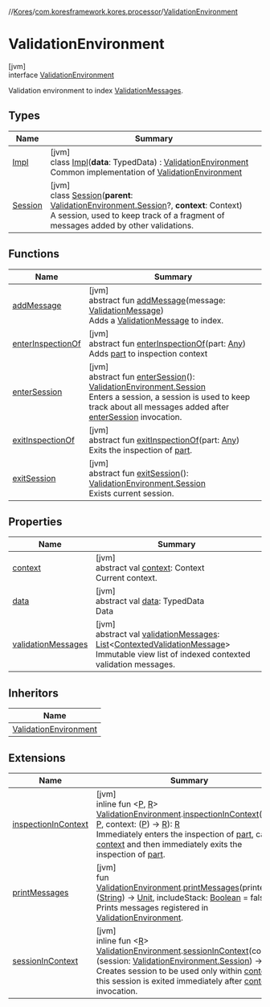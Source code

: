 //[Kores](../../../index.md)/[com.koresframework.kores.processor](../index.md)/[ValidationEnvironment](index.md)

# ValidationEnvironment

[jvm]\
interface [ValidationEnvironment](index.md)

Validation environment to index [ValidationMessages](../-validation-message/index.md).

## Types

| Name | Summary |
|---|---|
| [Impl](-impl/index.md) | [jvm]<br>class [Impl](-impl/index.md)(**data**: TypedData) : [ValidationEnvironment](index.md)<br>Common implementation of [ValidationEnvironment](index.md) |
| [Session](-session/index.md) | [jvm]<br>class [Session](-session/index.md)(**parent**: [ValidationEnvironment.Session](-session/index.md)?, **context**: Context)<br>A session, used to keep track of a fragment of messages added by other validations. |

## Functions

| Name | Summary |
|---|---|
| [addMessage](add-message.md) | [jvm]<br>abstract fun [addMessage](add-message.md)(message: [ValidationMessage](../-validation-message/index.md))<br>Adds a [ValidationMessage](../-validation-message/index.md) to index. |
| [enterInspectionOf](enter-inspection-of.md) | [jvm]<br>abstract fun [enterInspectionOf](enter-inspection-of.md)(part: [Any](https://kotlinlang.org/api/latest/jvm/stdlib/kotlin/-any/index.html))<br>Adds [part](enter-inspection-of.md) to inspection context |
| [enterSession](enter-session.md) | [jvm]<br>abstract fun [enterSession](enter-session.md)(): [ValidationEnvironment.Session](-session/index.md)<br>Enters a session, a session is used to keep track about all messages added after [enterSession](enter-session.md) invocation. |
| [exitInspectionOf](exit-inspection-of.md) | [jvm]<br>abstract fun [exitInspectionOf](exit-inspection-of.md)(part: [Any](https://kotlinlang.org/api/latest/jvm/stdlib/kotlin/-any/index.html))<br>Exits the inspection of [part](exit-inspection-of.md). |
| [exitSession](exit-session.md) | [jvm]<br>abstract fun [exitSession](exit-session.md)(): [ValidationEnvironment.Session](-session/index.md)<br>Exists current session. |

## Properties

| Name | Summary |
|---|---|
| [context](context.md) | [jvm]<br>abstract val [context](context.md): Context<br>Current context. |
| [data](data.md) | [jvm]<br>abstract val [data](data.md): TypedData<br>Data |
| [validationMessages](validation-messages.md) | [jvm]<br>abstract val [validationMessages](validation-messages.md): [List](https://kotlinlang.org/api/latest/jvm/stdlib/kotlin.collections/-list/index.html)<[ContextedValidationMessage](../-contexted-validation-message/index.md)><br>Immutable view list of indexed contexted validation messages. |

## Inheritors

| Name |
|---|
| [ValidationEnvironment](-impl/index.md) |

## Extensions

| Name | Summary |
|---|---|
| [inspectionInContext](../inspection-in-context.md) | [jvm]<br>inline fun <[P](../inspection-in-context.md), [R](../inspection-in-context.md)> [ValidationEnvironment](index.md).[inspectionInContext](../inspection-in-context.md)(part: [P](../inspection-in-context.md), context: ([P](../inspection-in-context.md)) -> [R](../inspection-in-context.md)): [R](../inspection-in-context.md)<br>Immediately enters the inspection of [part](../inspection-in-context.md), calls [context](../inspection-in-context.md) and then immediately exits the inspection of [part](../inspection-in-context.md). |
| [printMessages](../print-messages.md) | [jvm]<br>fun [ValidationEnvironment](index.md).[printMessages](../print-messages.md)(printer: ([String](https://kotlinlang.org/api/latest/jvm/stdlib/kotlin/-string/index.html)) -> [Unit](https://kotlinlang.org/api/latest/jvm/stdlib/kotlin/-unit/index.html), includeStack: [Boolean](https://kotlinlang.org/api/latest/jvm/stdlib/kotlin/-boolean/index.html) = false)<br>Prints messages registered in [ValidationEnvironment](index.md). |
| [sessionInContext](../session-in-context.md) | [jvm]<br>inline fun <[R](../session-in-context.md)> [ValidationEnvironment](index.md).[sessionInContext](../session-in-context.md)(context: (session: [ValidationEnvironment.Session](-session/index.md)) -> [R](../session-in-context.md)): [R](../session-in-context.md)<br>Creates session to be used only within [context](../session-in-context.md), this session is exited immediately after [context](../session-in-context.md) invocation. |
